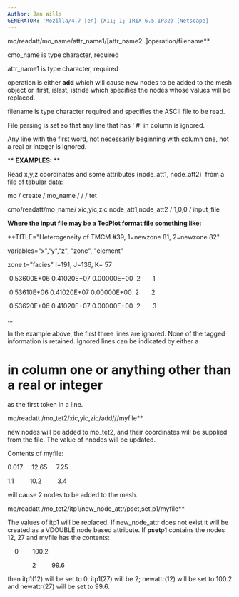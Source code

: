 ```yaml
---
Author: Jan Wills
GENERATOR: 'Mozilla/4.7 [en] (X11; I; IRIX 6.5 IP32) [Netscape]'
---
```


 mo/readatt/mo\_name/attr\_name1/[attr\_name2..]operation/filename**

  cmo\_name is type character, required

  attr\_name1 is type character, required

  operation is either **add** which will cause new nodes to be added
  to the mesh object or ifirst, islast, istride which specifies the
  nodes whose values will be replaced.

  filename is type character required and specifies the ASCII file to
  be read.

  

  File parsing is set so that any line that has '
#' in column is
  ignored.

  Any line with the first word, not necessarily beginning with column
  one, not a real or integer is ignored.

 ** **EXAMPLES:** **

  Read x,y,z coordinates and some attributes (node\_att1, node\_att2) 
  from a file of tabular data:

  mo / create / mo\_name / / / tet

  cmo/readatt/mo\_name/ xic,yic,zic,node\_att1,node\_att2 / 1,0,0 /
  input\_file

  

  **Where the input file may be a TecPlot format file something
  like:**

  **TITLE="Heterogeneity of TMCM 
#39, 1=newzone 81, 2=newzone 82"

  variables="x","y","z", "zone", "element"

  zone t="facies" I=191, J=136, K= 57

   0.53600E+06 0.41020E+07 0.00000E+00  2       1

   0.53610E+06 0.41020E+07 0.00000E+00  2       2

   0.53620E+06 0.41020E+07 0.00000E+00  2       3

  ...

  

  In the example above, the first three lines are ignored. None of the
  tagged information is retained. Ignored lines can be indicated by
  either a 
# in column one or anything other than a real or integer
  as the first token in a line.

  

  mo/readatt /mo\_tet2/xic,yic,zic/add///myfile**

  new nodes will be added to mo\_tet2, and their coordinates will be
  supplied from the file. The value of nnodes will be updated.

  Contents of myfile:

0.017     12.65     7.25

1.1         10.2         3.4

will cause 2 nodes to be added to the mesh.

mo/readatt /mo\_tet2/itp1/new\_node\_attr/pset,set,p1/myfile**

The values of itp1 will be replaced. If new\_node\_attr does not exist
it will be created as a VDOUBLE node based attribute. If **pset**p1
contains the nodes 12, 27 and myfile has the contents:

    0        100.2

              2         99.6

then itp1(12) will be set to 0, itp1(27) will be 2; newattr(12) will be
set to 100.2 and newattr(27) will be set to 99.6.

